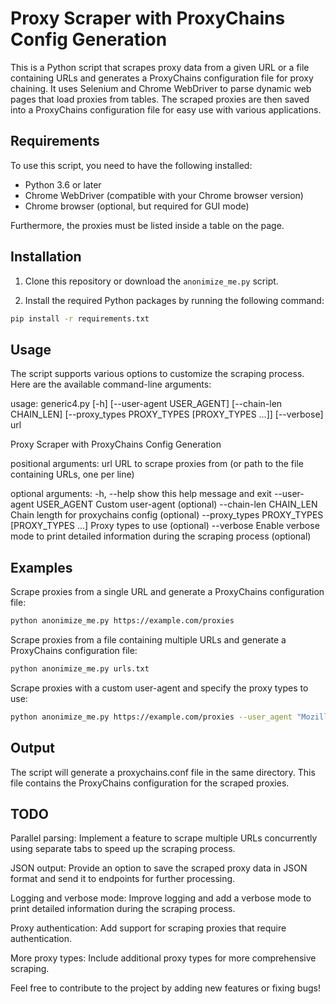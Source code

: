 # Proxy Scraper with ProxyChains Config Generation

This is a Python script that scrapes proxy data from a given URL or a file containing URLs and generates a ProxyChains configuration file for proxy chaining. It uses Selenium and Chrome WebDriver to parse dynamic web pages that load proxies from tables. The scraped proxies are then saved into a ProxyChains configuration file for easy use with various applications.

## Requirements

To use this script, you need to have the following installed:

- Python 3.6 or later
- Chrome WebDriver (compatible with your Chrome browser version)
- Chrome browser (optional, but required for GUI mode)

Furthermore, the proxies must be listed inside a table on the page.

## Installation

1. Clone this repository or download the `anonimize_me.py` script.

2. Install the required Python packages by running the following command:

```bash
pip install -r requirements.txt
```
## Usage

The script supports various options to customize the scraping process. Here are the available command-line arguments:

usage: generic4.py [-h] [--user-agent USER_AGENT] [--chain-len CHAIN_LEN] [--proxy_types PROXY_TYPES [PROXY_TYPES ...]] [--verbose] url

Proxy Scraper with ProxyChains Config Generation

positional arguments:
  url                   URL to scrape proxies from (or path to the file containing URLs, one per line)

optional arguments:
  -h, --help            show this help message and exit
  --user-agent USER_AGENT
                        Custom user-agent (optional)
  --chain-len CHAIN_LEN
                        Chain length for proxychains config (optional)
  --proxy_types PROXY_TYPES [PROXY_TYPES ...]
                        Proxy types to use (optional)
  --verbose             Enable verbose mode to print detailed information during the scraping process (optional)


## Examples

Scrape proxies from a single URL and generate a ProxyChains configuration file:

```bash
python anonimize_me.py https://example.com/proxies
```
Scrape proxies from a file containing multiple URLs and generate a ProxyChains configuration file:

```bash
python anonimize_me.py urls.txt
```
Scrape proxies with a custom user-agent and specify the proxy types to use:

```bash
python anonimize_me.py https://example.com/proxies --user_agent "Mozilla/5.0 (Windows NT 10.0; Win64; x64) AppleWebKit/537.36 (KHTML, like Gecko) Chrome/58.0.3029.110 Safari/537.3" --proxy_types socks4 socks5 http 
```
## Output

The script will generate a proxychains.conf file in the same directory. This file contains the ProxyChains configuration for the scraped proxies.

## TODO

Parallel parsing: Implement a feature to scrape multiple URLs concurrently using separate tabs to speed up the scraping process.

JSON output: Provide an option to save the scraped proxy data in JSON format and send it to endpoints for further processing.

Logging and verbose mode: Improve logging and add a verbose mode to print detailed information during the scraping process.

Proxy authentication: Add support for scraping proxies that require authentication.

More proxy types: Include additional proxy types for more comprehensive scraping.

Feel free to contribute to the project by adding new features or fixing bugs!